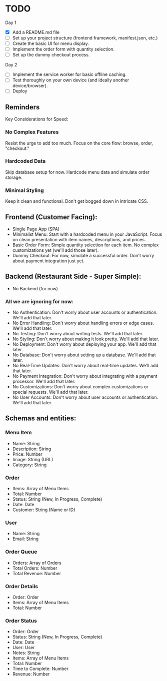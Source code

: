# TODO
Day 1
- [x] Add a README.md file
- [ ] Set up your project structure (frontend framework, manifest.json, etc.)
- [ ] Create the basic UI for menu display.
- [ ] Implement the order form with quantity selection.
- [ ] Set up the dummy checkout process.

Day 2
- [ ] Implement the service worker for basic offline caching.
- [ ] Test thoroughly on your own device (and ideally another device/browser).
- [ ] Deploy

## Reminders

Key Considerations for Speed:

### No Complex Features

Resist the urge to add too much. Focus on the core flow: browse, order, "checkout."

### Hardcoded Data

Skip database setup for now. Hardcode menu data and simulate order storage.

### Minimal Styling

Keep it clean and functional. Don't get bogged down in intricate CSS.

## Frontend (Customer Facing):
- Single Page App (SPA)
- Minimalist Menu: Start with a hardcoded menu in your JavaScript. Focus on clean presentation with item names, descriptions, and prices.
- Basic Order Form: Simple quantity selection for each item. No complex customizations yet (we'll add those later).
- Dummy Checkout: For now, simulate a successful order. Don't worry about payment integration just yet.

## Backend (Restaurant Side - Super Simple):
- No Backend (for now)

[//]: # (- Order Queue: Display incoming orders in a simple list. No need for real-time updates yet.)
[//]: # (- Order Details: Click on an order to see its details. For now, just display the items and quantities in a simple list.)
[//]: # (- Order Status: Update the status of an order. For now, just have a "New" and "Complete" status.)
[//]: # (- Dummy Data: Use hardcoded data for your menu and orders. Don't worry about saving anything to a database yet.)

### All we are ignoring for now:
- No Authentication: Don't worry about user accounts or authentication. We'll add that later.
- No Error Handling: Don't worry about handling errors or edge cases. We'll add that later.
- No Testing: Don't worry about writing tests. We'll add that later.
- No Styling: Don't worry about making it look pretty. We'll add that later.
- No Deployment: Don't worry about deploying your app. We'll add that later.
- No Database: Don't worry about setting up a database. We'll add that later.
- No Real-Time Updates: Don't worry about real-time updates. We'll add that later.
- No Payment Integration: Don't worry about integrating with a payment processor. We'll add that later.
- No Customizations: Don't worry about complex customizations or special requests. We'll add that later.
- No User Accounts: Don't worry about user accounts or authentication. We'll add that later.

## Schemas and entities:

### Menu Item
- Name: String
- Description: String
- Price: Number
- Image: String (URL)
- Category: String

[//]: # (- Quantity: Number)

### Order
- Items: Array of Menu Items
- Total: Number
- Status: String (New, In Progress, Complete)
- Date: Date
- Customer: String (Name or ID)

### User
- Name: String
- Email: String

### Order Queue
- Orders: Array of Orders
- Total Orders: Number
- Total Revenue: Number

[//]: # (- Average Order Value: Number)
[//]: # (- Busiest Time: Date)
[//]: # (- Average Time to Complete: Number)
[//]: # (- Average Items per Order: Number)
[//]: # (- Average Revenue per Order: Number)
[//]: # (- Average Revenue per Hour: Number)
[//]: # (- Average Revenue per Day: Number)
[//]: # (- Average Revenue per Week: Number)
[//]: # (- Average Revenue per Month: Number)
[//]: # (- Average Revenue per Year: Number)
[//]: # (- Average Revenue per Customer: Number)
[//]: # (- Average Orders per Customer: Number)
[//]: # (- Average Items per Customer: Number)
[//]: # (- Average Revenue per Item: Number)
[//]: # (- Average Orders per Item: Number)
[//]: # (- Average Revenue per Category: Number)
[//]: # (- Average Orders per Category: Number)

### Order Details
- Order: Order
- Items: Array of Menu Items
- Total: Number

### Order Status
- Order: Order
- Status: String (New, In Progress, Complete)
- Date: Date
- User: User
- Notes: String
- Items: Array of Menu Items
- Total: Number
- Time to Complete: Number
- Revenue: Number
